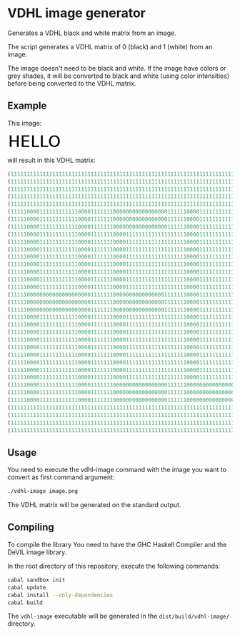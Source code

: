 # VDHL image generator

Generates a VDHL black and white matrix from an image.

The script generates a VDHL matrix of 0 (black) and 1 (white) from an image.

The image doesn't need to be black and white. If the image have colors or
grey shades, it will be converted to black and white (using color intensities)
before being converted to the VDHL matrix.

## Example

This image:

![Example image](image.png)

will result in this VDHL matrix:

```vhdl
(11111111111111111111111111111111111111111111111111111111111111111111111111111111111111111111111111111111111111111111111111111), 
(11111111111111111111111111111111111111111111111111111111111111111111111111111111111111111111111111111111111111111111111111111), 
(11111111111111111111111111111111111111111111111111111111111111111111111111111111111111111111111111111111111111111111111111111), 
(11111111111111111111111111111111111111111111111111111111111111111111111111111111111111111111111111111111111111111111111111111), 
(11111111111111111111111111111111111111111111111111111111111111111111111111111111111111111111111111111111111111111111111111111), 
(11111000011111111111100001111111000000000000000001111110000111111111111111100001111111111111111111111000000001111111111111111), 
(11111000011111111111100001111111000000000000000001111110000111111111111111100001111111111111111111100000000000011111111111111), 
(11111000011111111111100001111111000000000000000001111110000111111111111111100001111111111111111110000000000000000111111111111), 
(11111000011111111111100001111111000011111111111111111110000111111111111111100001111111111111111100000011111100000011111111111), 
(11111000011111111111100001111111000011111111111111111110000111111111111111100001111111111111111100001111111111000011111111111), 
(11111000011111111111100001111111000011111111111111111110000111111111111111100001111111111111111000011111111111100001111111111), 
(11111000011111111111100001111111000011111111111111111110000111111111111111100001111111111111110000011111111111100000111111111), 
(11111000011111111111100001111111000011111111111111111110000111111111111111100001111111111111110000111111111111110000111111111), 
(11111000011111111111100001111111000011111111111111111110000111111111111111100001111111111111110000111111111111110000111111111), 
(11111000011111111111100001111111000011111111111111111110000111111111111111100001111111111111100001111111111111111000011111111), 
(11111000011111111111100001111111000011111111111111111110000111111111111111100001111111111111100001111111111111111000011111111), 
(11111000000000000000000001111111000000000000000011111110000111111111111111100001111111111111100001111111111111111000011111111), 
(11111000000000000000000001111111000000000000000011111110000111111111111111100001111111111111100001111111111111111000011111111), 
(11111000000000000000000001111111000000000000000011111110000111111111111111100001111111111111100001111111111111111000011111111), 
(11111000011111111111100001111111000011111111111111111110000111111111111111100001111111111111100001111111111111111000011111111), 
(11111000011111111111100001111111000011111111111111111110000111111111111111100001111111111111100001111111111111111000011111111), 
(11111000011111111111100001111111000011111111111111111110000111111111111111100001111111111111100001111111111111111000011111111), 
(11111000011111111111100001111111000011111111111111111110000111111111111111100001111111111111110000111111111111110000111111111), 
(11111000011111111111100001111111000011111111111111111110000111111111111111100001111111111111110000111111111111110000111111111), 
(11111000011111111111100001111111000011111111111111111110000111111111111111100001111111111111110000011111111111100000111111111), 
(11111000011111111111100001111111000011111111111111111110000111111111111111100001111111111111111000011111111111100001111111111), 
(11111000011111111111100001111111000011111111111111111110000111111111111111100001111111111111111100001111111111000011111111111), 
(11111000011111111111100001111111000011111111111111111110000111111111111111100001111111111111111100000011111100000011111111111), 
(11111000011111111111100001111111000000000000000001111110000000000000000111100000000000000001111110000000000000000111111111111), 
(11111000011111111111100001111111000000000000000001111110000000000000000111100000000000000001111111100000000000011111111111111), 
(11111000011111111111100001111111000000000000000001111110000000000000000111100000000000000001111111111000000001111111111111111), 
(11111111111111111111111111111111111111111111111111111111111111111111111111111111111111111111111111111111111111111111111111111), 
(11111111111111111111111111111111111111111111111111111111111111111111111111111111111111111111111111111111111111111111111111111), 
(11111111111111111111111111111111111111111111111111111111111111111111111111111111111111111111111111111111111111111111111111111), 
(11111111111111111111111111111111111111111111111111111111111111111111111111111111111111111111111111111111111111111111111111111);
```

## Usage

You need to execute the vdhl-image command with the image you want to convert
as first command argument:

```bash
./vdhl-image image.png
```

The VDHL matrix will be generated on the standard output.

## Compiling

To compile the library You need to have the GHC Haskell Compiler and the DeVIL
image library.

In the root directory of this repository, execute the following commands:

```bash
cabal sandbox init
cabal update
cabal install --only-dependencies
cabal build
```

The `vdhl-image` executable will be generated in the `dist/build/vdhl-image/`
directory.
